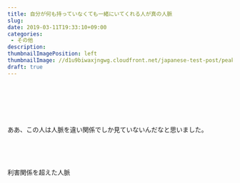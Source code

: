 ```yaml
---
title: 自分が何も持っていなくても一緒にいてくれる人が真の人脈
slug: 
date: 2019-03-11T19:33:10+09:00
categories: 
 - その他
description: 
thumbnailImagePosition: left
thumbnailImage: //d1u9biwaxjngwg.cloudfront.net/japanese-test-post/peak-140.jpg
draft: true
---
```


<!--more-->

&nbsp;

&nbsp;

&nbsp;

ああ、この人は人脈を違い関係でしか見ていないんだなと思いました。

&nbsp;

&nbsp;

利害関係を超えた人脈
